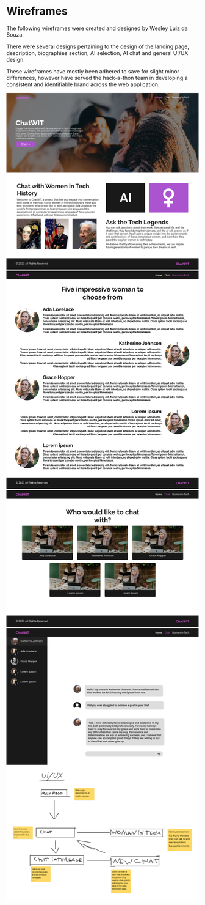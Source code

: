 # Wireframes

The following wireframes were created and designed by Wesley Luiz da Souza.

There were several designs pertaining to the design of the landing page, description, biographies section, AI selection, AI chat and general UI/UX design.

These wireframes have mostly been adhered to save for slight minor differences, however have served the hack-a-thon team in developing a consistent and identifiable brand across the web application.

![main-page](/documentation/Wireframes/Main%20page_.png)
![description](/documentation/Wireframes/Description.png)
![selection](/documentation/Wireframes/Dashboard%20Selection.png)
![chat](/documentation/Wireframes/Dashboard%20chat.jpg)
![uiux](/documentation/Wireframes/uiux.png)
